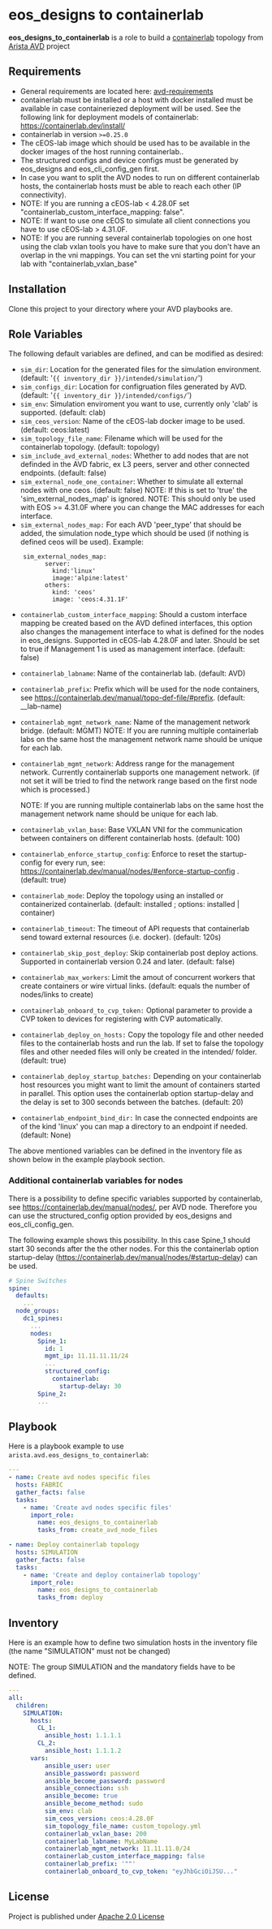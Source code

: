 # eos_designs to containerlab

**eos_designs_to_containerlab** is a role to build a [containerlab](https://containerlab.srlinux.dev/) topology from [Arista AVD](https://www.avd.sh) project

## Requirements

- General requirements are located here: [avd-requirements](../../README.md#Requirements)
- containerlab must be installed or a host with docker installed must be available in case containeriezed deployment will be used. See the following link for deployment models of containerlab: https://containerlab.dev/install/
- containerlab in version `>=0.25.0`
- The cEOS-lab image which should be used has to be available in the docker images of the host running containerlab..
- The structured configs and device configs must be generated by eos_designs and eos_cli_config_gen first.
- In case you want to split the AVD nodes to run on different containerlab hosts, the containerlab hosts must be able to reach each other (IP connectivity).
- NOTE: If you are running a cEOS-lab < 4.28.0F set "containerlab_custom_interface_mapping: false".
- NOTE: If want to use one cEOS to simulate all client connections you have to use cEOS-lab > 4.31.0F.
- NOTE: If you are running several containerlab topologies on one host using the clab vxlan tools you have to make sure that you don't have an overlap in the vni mappings. You can set the vni starting point for your lab with "containerlab_vxlan_base"

## Installation

Clone this project to your directory where your AVD playbooks are.

## Role Variables

The following default variables are defined, and can be modified as desired:

- `sim_dir`: Location for the generated files for the simulation environment. (default: '`{{ inventory_dir }}/intended/simulation/`')
- `sim_configs_dir`: Location for configruation files generated by AVD. (default: '`{{ inventory_dir }}/intended/configs/`')
- `sim_env`: Simulation enviroment you want to use, currently only 'clab' is supported. (default: clab)
- `sim_ceos_version`: Name of the cEOS-lab docker image to be used. (default: ceos:latest)
- `sim_topology_file_name`: Filename which will be used for the containerlab topology. (default: topology)
- `sim_include_avd_external_nodes`: Whether to add nodes that are not definded in the AVD fabric, ex L3 peers, server and other connected endpoints. (default: false)
- `sim_external_node_one_container`: Whether to simulate all external nodes with one ceos. (default: false)
  NOTE: If this is set to 'true' the 'sim_external_nodes_map' is ignored.
  NOTE: This should only be used with EOS >= 4.31.0F where you can change the MAC addresses for each interface.
- `sim_external_nodes_map:` For each AVD 'peer_type' that should be added, the simulation node_type which should be used (if nothing is defined ceos will be used). Example:

```
	sim_external_nodes_map:
       	  server:
            kind:'linux'
            image:'alpine:latest'
          others: 
            kind: 'ceos'
            image: 'ceos:4.31.1F'
```

- `containerlab_custom_interface_mapping`: Should a custom interface mapping be created based on the AVD defined interfaces, this option also changes the management interface to what is defined for the nodes in eos_designs. Supported in cEOS-lab 4.28.0F and later. Should be set to true if Management 1 is used as management interface. (default: false)
- `containerlab_labname`: Name of the containerlab lab. (default: AVD)
- `containerlab_prefix`: Prefix which will be used for the node containers, see https://containerlab.dev/manual/topo-def-file/#prefix. (default: __lab-name)
- `containerlab_mgmt_network_name`:  Name of the management network bridge. (default: MGMT)
  NOTE: If you are running multiple containerlab labs on the same host the management network name should be unique for each lab.
- `containerlab_mgmt_network`: Address range for the management network. Currently containerlab supports one management network. (if not set it will be tried to find the network range based on the first node which is processed.)

  NOTE: If you are running multiple containerlab labs on the same host the management network name should be unique for each lab.
- `containerlab_vxlan_base`: Base VXLAN VNI for the communication between containers on different containerlab hosts. (default: 100)
- `containerlab_enforce_startup_config`: Enforce to reset the startup-config for every run, see: https://containerlab.dev/manual/nodes/#enforce-startup-config . (default: true)
- `containerlab_mode`: Deploy the topology using an installed or containerized containerlab. (default: installed ; options: installed | container)
- `containerlab_timeout`: The timeout of API requests that containerlab send toward external resources (i.e. docker). (default: 120s)
- `containerlab_skip_post_deploy`: Skip containerlab post deploy actions. Supported in containerlab version 0.24 and later. (default: false)
- `containerlab_max_workers`: Limit the amout of concurrent workers that create containers or wire virtual links. (default: equals the number of nodes/links to create)
- `containerlab_onboard_to_cvp_token:` Optional parameter to provide a CVP token to devices for registering with CVP automatically.
- `containerlab_deploy_on_hosts:` Copy the topology file and other needed files to the containerlab hosts and run the lab. If set to false the topology files and other needed files will only be created in the intended/ folder. (default: true)
- `containerlab_deploy_startup_batches:` Depending on your containerlab host resources you might want to limit the amount of containers started in parallel. This option uses the containerlab option startup-delay and the delay is set to 300 seconds between the batches. (default: 20)
- `containerlab_endpoint_bind_dir:` In case the connected endpoints are of the kind 'linux' you can map a directory to an endpoint if needed. (default: None)

The above mentioned variables can be defined in the inventory file as shown below in the example playbook section.

### Additional containerlab variables for nodes

There is a possibility to define specific variables supported by containerlab, see https://containerlab.dev/manual/nodes/, per AVD node. Therefore you can use the structured_config option provided by eos_designs and eos_cli_config_gen.

The following example shows this possibility. In this case Spine_1 should start 30 seconds after the the other nodes. For this the containerlab option startup-delay (https://containerlab.dev/manual/nodes/#startup-delay) can be used.

```yaml
# Spine Switches
spine:
  defaults:
    ...
  node_groups:
    dc1_spines:
      ...
      nodes:
        Spine_1:
          id: 1
          mgmt_ip: 11.11.11.11/24
          ...
          structured_config:
            containerlab:
              startup-delay: 30
        Spine_2:
        ...
```

## Playbook

Here is a playbook example to use `arista.avd.eos_designs_to_containerlab`:

```yaml
---
- name: Create avd nodes specific files
  hosts: FABRIC
  gather_facts: false
  tasks:
    - name: 'Create avd nodes specific files'
      import_role:
        name: eos_designs_to_containerlab
        tasks_from: create_avd_node_files

- name: Deploy containerlab topology
  hosts: SIMULATION
  gather_facts: false
  tasks:
    - name: 'Create and deploy containerlab topology'
      import_role:
        name: eos_designs_to_containerlab
        tasks_from: deploy

```

## Inventory

Here is an example how to define two simulation hosts in the inventory file (the name "SIMULATION" must not be changed)

NOTE: The group SIMULATION and the mandatory fields have to be defined.

```yaml
---
all:
  children:
    SIMULATION:
      hosts:
        CL_1:
          ansible_host: 1.1.1.1
        CL_2:
          ansible_host: 1.1.1.2
      vars:
          ansible_user: user
          ansible_password: password
          ansible_become_password: password
          ansible_connection: ssh
          ansible_become: true
          ansible_become_method: sudo
          sim_env: clab
          sim_ceos_version: ceos:4.28.0F
          sim_topology_file_name: custom_topology.yml
          containerlab_vxlan_base: 200
          containerlab_labname: MyLabName
          containerlab_mgmt_network: 11.11.11.0/24
          containerlab_custom_interface_mapping: false                  # should be set to false if you are running a cEOS-lab < 4.28.0F
          containerlab_prefix: '""'
          containerlab_onboard_to_cvp_token: "eyJhbGciOiJSU..."         # you can provide a onboarding token from the CVP defined in the AVD eos_designs so that your virtual devices can directly onboard to this CVP
```

## License

Project is published under [Apache 2.0 License](../../LICENSE)
